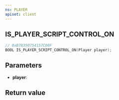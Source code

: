 ```yaml
---
ns: PLAYER
apiset: client
---
```

## IS_PLAYER_SCRIPT_CONTROL_ON

```c
// 0xB78350754157C00F
BOOL IS_PLAYER_SCRIPT_CONTROL_ON(Player player);
```


## Parameters
* **player**:

## Return value

